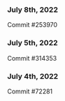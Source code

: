 ### July 8th, 2022

Commit #253970

### July 5th, 2022

Commit #314353


### July 4th, 2022

Commit #72281
